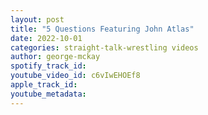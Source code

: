 ```yaml
---
layout: post
title: "5 Questions Featuring John Atlas"
date: 2022-10-01
categories: straight-talk-wrestling videos
author: george-mckay
spotify_track_id: 
youtube_video_id: c6vIwEHOEf8
apple_track_id: 
youtube_metadata: 
---
```

